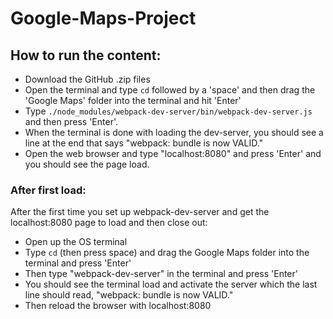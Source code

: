 # Google-Maps-Project
## How to run the content:
* Download the GitHub .zip files
* Open the terminal and type `cd` followed by a 'space' and then drag the 'Google Maps' folder into the terminal and hit 'Enter'
* Type `./node_modules/webpack-dev-server/bin/webpack-dev-server.js` and then press 'Enter'.
* When the terminal is done with loading the dev-server, you should see a line at the end that says "webpack: bundle is now VALID."
* Open the web browser and type "localhost:8080" and press 'Enter' and you should see the page load.

### After first load:
After the first time you set up webpack-dev-server and get the localhost:8080 page to load and then close out:
* Open up the OS terminal
* Type `cd` (then press space) and drag the Google Maps folder into the terminal and press 'Enter'
* Then type "webpack-dev-server" in the terminal and press 'Enter'
* You should see the terminal load and activate the server which the last line should read, "webpack: bundle is now VALID."
* Then reload the browser with localhost:8080
